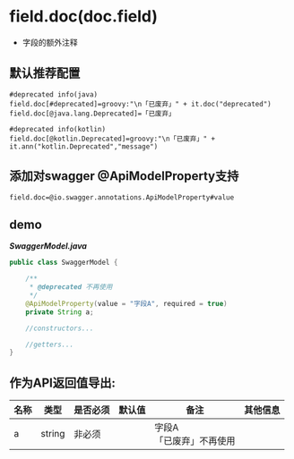 # field.doc(doc.field)

- 字段的额外注释

## 默认推荐配置

```properties
#deprecated info(java)
field.doc[#deprecated]=groovy:"\n「已废弃」" + it.doc("deprecated")
field.doc[@java.lang.Deprecated]=「已废弃」

#deprecated info(kotlin)
field.doc[@kotlin.Deprecated]=groovy:"\n「已废弃」" + it.ann("kotlin.Deprecated","message")

```

## 添加对swagger @ApiModelProperty支持

```properties
field.doc=@io.swagger.annotations.ApiModelProperty#value
```

## demo

***SwaggerModel.java***

```java
public class SwaggerModel {

    /**
     * @deprecated 不再使用
     */
    @ApiModelProperty(value = "字段A", required = true)
    private String a;

    //constructors...

    //getters...
}
```

## 作为API返回值导出:

| 名称 | 类型 | 是否必须 | 默认值 | 备注 | 其他信息 |
| --- | --- | --- | --- | --- | --- |
| a | string | 非必须 |  | 字段A<br/>「已废弃」不再使用 |  |